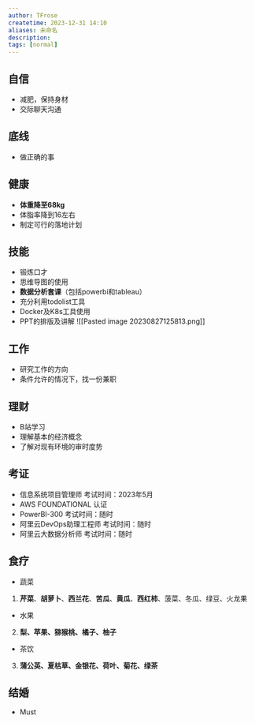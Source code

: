 ```yaml
---
author: TFrose
createtime: 2023-12-31 14:10
aliases: 未命名
description:
tags: [normal]
---
```

## 自信
- 减肥，保持身材
- 交际聊天沟通

## 底线
 - 做正确的事

## 健康
- **体重降至68kg**
- 体脂率降到16左右
- 制定可行的落地计划

## 技能
- 锻炼口才
- 思维导图的使用
- **数据分析套课**（包括powerbi和tableau）
- 充分利用todolist工具
- Docker及K8s工具使用
- PPT的排版及讲解
![[Pasted image 20230827125813.png]]

## 工作
- 研究工作的方向
- 条件允许的情况下，找一份兼职

## 理财
- B站学习
- 理解基本的经济概念
- 了解对现有环境的审时度势

## 考证
- 信息系统项目管理师    考试时间：2023年5月
- AWS FOUNDATIONAL 认证
- PowerBI-300                   考试时间：随时
- 阿里云DevOps助理工程师   考试时间：随时
- 阿里云大数据分析师            考试时间：随时

## 食疗
- 蔬菜
1. **芹菜**、**胡萝卜**、**西兰花**、**苦瓜**、**黄瓜**、**西红柿**、菠菜、冬瓜、绿豆、火龙果
- 水果
2. **梨、苹果、猕猴桃、橘子、柚子**
- 茶饮
3. **蒲公英、夏枯草、金银花、荷叶、菊花、绿茶**

## 结婚
- Must